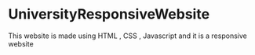 # UniversityResponsiveWebsite
This website is made using HTML , CSS , Javascript and it is a responsive website
